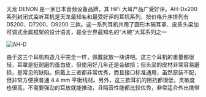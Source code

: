 天龙 DENON 是一家日本音频设备品牌，其 HiFi 大耳产品广受好评。AH-Dx200 系列封闭式监听耳机是天龙最知名和最受好评的耳机系列，按价格升序排列有 D5200、D7200、D9200 三款。这一系列耳机共用了圆形木碗耳罩、皮质头梁加可调式金属框架的设计语言，是全世界最知名的“木碗”大耳系列之一

![AH-D](resource/ah-d.png)

由于这三个耳机构造几乎完全一样，佩戴就放一块讲吧。这三个耳机的重量都很轻，耳罩是挺耐磨的蛋白皮，但使用好几年还是会破损；但头梁的皮材非常容易磨损，是常见的缺陷。佩戴上三者都非常优秀，而且接口标准通用，虽然原装不配，但非常方便换普通 4.4 mm 平衡线材。另外，这三款耳机的阻抗都很低，灵敏度也很高，不需要强劲的耳放就能推动，且隔音性能都比较优秀，非常适合外出携带
